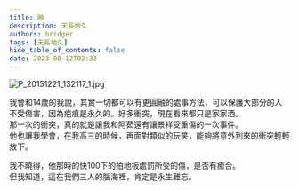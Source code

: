 ```yaml
---
title: 融
description: 天長地久
authors: bridger
tags: [天長地久]
hide_table_of_contents: false
date: 2023-08-12T02:33
---
```

![P_20151221_132117_1.jpg](https://e.brid.pw/i/2023/08/13/n5la54-2.webp)

<!-- truncate -->
我會和14歲的我說，其實一切都可以有更圓融的處事方法，可以保護大部分的人不受傷害，因為疤痕是永久的。好多衝突，現在看來都只是家家酒。  
那一次的衝突，真的就是讓我和阿茹還有讓景祥受重傷的一次事件。  
他也讓我學會，在我高三的時候，再面對類似的玩笑，能夠將意外到來的衝突輕輕放下。  

我不曉得，他那時的快100下的拍地板處罰所受的傷，是否有癒合。  
但我知道，這在我們三人的腦海裡，肯定是永生難忘。  